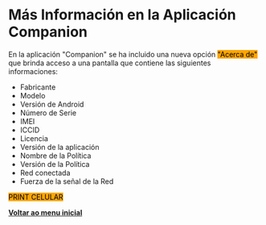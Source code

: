 # Más Información en la Aplicación Companion

En la aplicación "Companion" se ha incluido una nueva opción <mark style="background-color:orange;">"Acerca de"</mark> que brinda acceso a una pantalla que contiene las siguientes informaciones:

* Fabricante&#x20;
* Modelo&#x20;
* Versión de Android
* Número de Serie&#x20;
* IMEI&#x20;
* ICCID&#x20;
* Licencia&#x20;
* Versión de la aplicación&#x20;
* Nombre de la Política&#x20;
* Versión de la Política&#x20;
* Red conectada&#x20;
* Fuerza de la señal de la Red

<mark style="background-color:orange;">PRINT CELULAR</mark>

[**Voltar ao menu inicial**](./)

